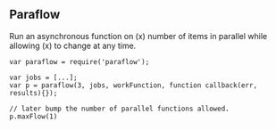 ## Paraflow

Run an asynchronous function on (x) number of items in parallel while allowing
(x) to change at any time.

    var paraflow = require('paraflow');

    var jobs = [...];
    var p = paraflow(3, jobs, workFunction, function callback(err, results){});

    // later bump the number of parallel functions allowed.
    p.maxFlow(1)

